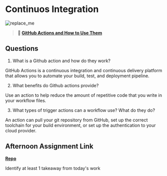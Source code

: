 # Continuos Integration

![replace_me](https://codeworks.blob.core.windows.net/public/assets/img/illustrations/placeholder.svg)

> **📖 [GitHub Actions and How to Use Them](https://codeworksacademy.com/fs-student-guide/resources/wk8-9/05-Github-Actions)**

## Questions

1. What is a Github action and how do they work?

GitHub Actions is a continuous integration and continuous delivery platform that allows you to automate your build, test, and deployment pipeline.

2. What benefits do Github actions provide?

 Use an action to help reduce the amount of repetitive code that you write in your workflow files.

3. What types of trigger actions can a workflow use? What do they do?

An action can pull your git repository from GitHub, set up the correct toolchain for your build environment, or set up the authentication to your cloud provider.

## Afternoon Assignment Link

**[Repo](https://github.com/JoaoLucasMelo/<ASSIGNMENT_REPO>)**

Identify at least 1 takeaway from today's work
